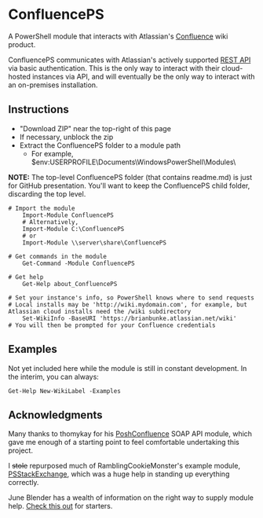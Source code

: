 # ConfluencePS
A PowerShell module that interacts with Atlassian's [Confluence] wiki product.

ConfluencePS communicates with Atlassian's actively supported [REST API] via basic authentication. This is the only way to interact with their cloud-hosted instances via API, and will eventually be the only way to interact with an on-premises installation.

## Instructions
* "Download ZIP" near the top-right of this page
* If necessary, unblock the zip
* Extract the ConfluencePS folder to a module path
  * For example, $env:USERPROFILE\Documents\WindowsPowerShell\Modules\

**NOTE:** The top-level ConfluencePS folder (that contains readme.md) is just for GitHub presentation. You'll want to keep the ConfluencePS child folder, discarding the top level.

```posh
# Import the module
    Import-Module ConfluencePS
	# Alternatively,
    Import-Module C:\ConfluencePS
	# or
    Import-Module \\server\share\ConfluencePS

# Get commands in the module
    Get-Command -Module ConfluencePS

# Get help
    Get-Help about_ConfluencePS
	
# Set your instance's info, so PowerShell knows where to send requests
# Local installs may be 'http://wiki.mydomain.com', for example, but Atlassian cloud installs need the /wiki subdirectory
	Set-WikiInfo -BaseURI 'https://brianbunke.atlassian.net/wiki'
# You will then be prompted for your Confluence credentials
```

## Examples
Not yet included here while the module is still in constant development. In the interim, you can always:
```posh
Get-Help New-WikiLabel -Examples
```

## Acknowledgments
Many thanks to thomykay for his [PoshConfluence] SOAP API module, which gave me enough of a starting point to feel comfortable undertaking this project.

I ~~stole~~ repurposed much of RamblingCookieMonster's example module, [PSStackExchange], which was a huge help in standing up everything correctly.

June Blender has a wealth of information on the right way to supply module help. [Check this out] for starters.

  [Confluence]: <https://www.atlassian.com/software/confluence>
  [REST API]: <https://docs.atlassian.com/atlassian-confluence/REST/latest/>
  [PoshConfluence]: <https://github.com/thomykay/PoshConfluence>
  [PSStackExchange]: <https://github.com/RamblingCookieMonster/PSStackExchange>
  [Check this out]: <https://github.com/juneb/PowerShellHelpDeepDive>

[//]: # (Sweet online markdown editor at http://dillinger.io)
[//]: # ("GitHub Flavored Markdown" https://help.github.com/articles/github-flavored-markdown/)
